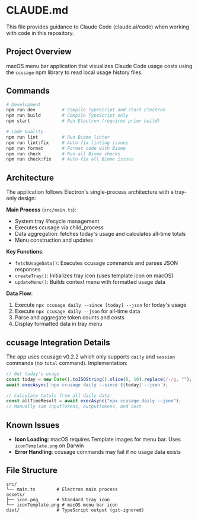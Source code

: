 # CLAUDE.md

This file provides guidance to Claude Code (claude.ai/code) when working with code in this repository.

## Project Overview

macOS menu bar application that visualizes Claude Code usage costs using the `ccusage` npm library to read local usage history files.

## Commands

```bash
# Development
npm run dev          # Compile TypeScript and start Electron
npm run build        # Compile TypeScript only
npm start            # Run Electron (requires prior build)

# Code Quality
npm run lint         # Run Biome linter
npm run lint:fix     # Auto-fix linting issues
npm run format       # Format code with Biome
npm run check        # Run all Biome checks
npm run check:fix    # Auto-fix all Biome issues
```

## Architecture

The application follows Electron's single-process architecture with a tray-only design:

**Main Process** (`src/main.ts`):
- System tray lifecycle management
- Executes ccusage via child_process
- Data aggregation: fetches today's usage and calculates all-time totals
- Menu construction and updates

**Key Functions**:
- `fetchUsageData()`: Executes ccusage commands and parses JSON responses
- `createTray()`: Initializes tray icon (uses template icon on macOS)
- `updateMenu()`: Builds context menu with formatted usage data

**Data Flow**:
1. Execute `npx ccusage daily --since [today] --json` for today's usage
2. Execute `npx ccusage daily --json` for all-time data
3. Parse and aggregate token counts and costs
4. Display formatted data in tray menu

## ccusage Integration Details

The app uses ccusage v0.2.2 which only supports `daily` and `session` commands (no `total` command). Implementation:

```typescript
// Get today's usage
const today = new Date().toISOString().slice(0, 10).replace(/-/g, "");
await execAsync(`npx ccusage daily --since ${today} --json`);

// Calculate totals from all daily data
const allTimeResult = await execAsync("npx ccusage daily --json");
// Manually sum inputTokens, outputTokens, and cost
```

## Known Issues

- **Icon Loading**: macOS requires Template images for menu bar. Uses `iconTemplate.png` on Darwin
- **Error Handling**: ccusage commands may fail if no usage data exists

## File Structure

```
src/
└── main.ts        # Electron main process
assets/
├── icon.png       # Standard tray icon
└── iconTemplate.png # macOS menu bar icon
dist/              # TypeScript output (git-ignored)
```
